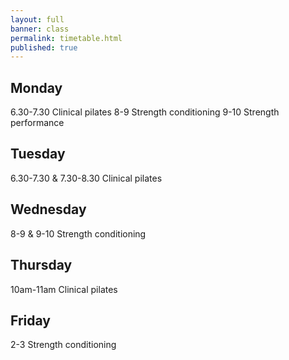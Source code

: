 ```yaml
---
layout: full
banner: class
permalink: timetable.html
published: true
---
```


## Monday
6.30-7.30 Clinical pilates
8-9 Strength conditioning
9-10 Strength performance
## Tuesday 
6.30-7.30 & 7.30-8.30 Clinical pilates
## Wednesday 
8-9 & 9-10 Strength conditioning
## Thursday 
10am-11am Clinical pilates
## Friday 
2-3 Strength conditioning